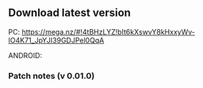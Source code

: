 ## Download latest version

PC: 
https://mega.nz/#!4tBHzLYZ!bIt6kXswvY8kHxxyWv-IO4K71_JpYJI39GDJPel0QqA

ANDROID:

### Patch notes (v 0.01.0)

